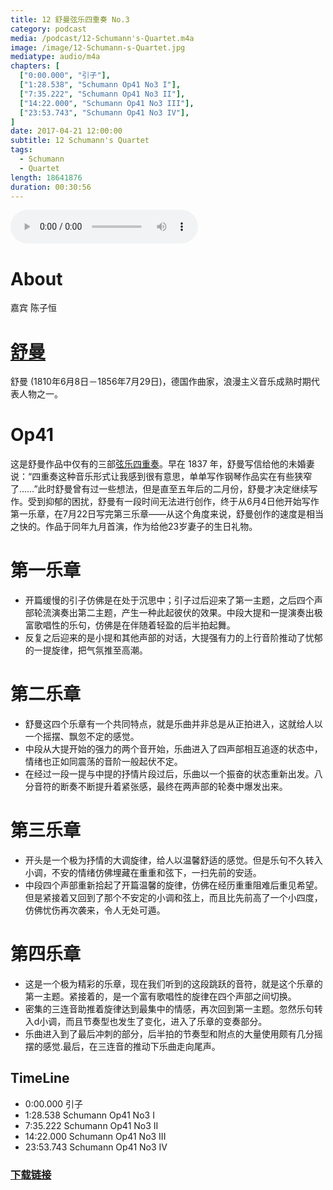 ```yaml
---
title: 12 舒曼弦乐四重奏 No.3
category: podcast
media: /podcast/12-Schumann's-Quartet.m4a
image: /image/12-Schumann-s-Quartet.jpg
mediatype: audio/m4a
chapters: [
  ["0:00.000", "引子"],
  ["1:28.538", "Schumann Op41 No3 I"],
  ["7:35.222", "Schumann Op41 No3 II"],
  ["14:22.000", "Schumann Op41 No3 III"],
  ["23:53.743", "Schumann Op41 No3 IV"],
]
date: 2017-04-21 12:00:00
subtitle: 12 Schumann's Quartet
tags:
  - Schumann
  - Quartet
length: 18641876
duration: 00:30:56
---
```


<audio src="//static.sapu.gq/podcast/12-Schumann's-Quartet.m4a" controls preload="metadata"></audio>

# About
嘉宾 陈子恒

# [舒曼](https://zh.wikipedia.org/wiki/%E7%BD%97%E4%BC%AF%E7%89%B9%C2%B7%E8%88%92%E6%9B%BC)
舒曼 (1810年6月8日－1856年7月29日)，德国作曲家，浪漫主义音乐成熟时期代表人物之一。

# Op41
这是舒曼作品中仅有的三部<a href="https://en.wikipedia.org/wiki/String_Quartets_(Schumann)">弦乐四重奏</a>。早在 1837 年，舒曼写信给他的未婚妻说：“四重奏这种音乐形式让我感到很有意思，单单写作钢琴作品实在有些狭窄了……”此时舒曼曾有过一些想法，但是直至五年后的二月份，舒曼才决定继续写作。受到抑郁的困扰，舒曼有一段时间无法进行创作，终于从6月4日他开始写作第一乐章，在7月22日写完第三乐章——从这个角度来说，舒曼创作的速度是相当之快的。作品于同年九月首演，作为给他23岁妻子的生日礼物。

<!--more-->

# 第一乐章
- 开篇缓慢的引子仿佛是在处于沉思中；引子过后迎来了第一主题，之后四个声部轮流演奏出第二主题，产生一种此起彼伏的效果。中段大提和一提演奏出极富歌唱性的乐句，仿佛是在伴随着轻盈的后半拍起舞。
- 反复之后迎来的是小提和其他声部的对话，大提强有力的上行音阶推动了忧郁的一提旋律，把气氛推至高潮。

# 第二乐章
- 舒曼这四个乐章有一个共同特点，就是乐曲并非总是从正拍进入，这就给人以一个摇摆、飘忽不定的感觉。
- 中段从大提开始的强力的两个音开始，乐曲进入了四声部相互追逐的状态中，情绪也正如同震荡的音阶一般起伏不定。
- 在经过一段一提与中提的抒情片段过后，乐曲以一个振奋的状态重新出发。八分音符的断奏不断提升着紧张感，最终在两声部的轮奏中爆发出来。

# 第三乐章
- 开头是一个极为抒情的大调旋律，给人以温馨舒适的感觉。但是乐句不久转入小调，不安的情绪仿佛埋藏在重重和弦下，一扫先前的安适。
- 中段四个声部重新拾起了开篇温馨的旋律，仿佛在经历重重阻难后重见希望。但是紧接着又回到了那个不安定的小调和弦上，而且比先前高了一个小四度，仿佛忧伤再次袭来，令人无处可遁。

# 第四乐章
- 这是一个极为精彩的乐章，现在我们听到的这段跳跃的音符，就是这个乐章的第一主题。紧接着的，是一个富有歌唱性的旋律在四个声部之间切换。
- 密集的三连音助推着旋律达到最集中的情感，再次回到第一主题。忽然乐句转入d小调，而且节奏型也发生了变化，进入了乐章的变奏部分。
- 乐曲进入到了最后冲刺的部分，后半拍的节奏型和附点的大量使用颇有几分摇摆的感觉.最后，在三连音的推动下乐曲走向尾声。

## TimeLine
- 0:00.000 引子
- 1:28.538 Schumann Op41 No3 I
- 7:35.222 Schumann Op41 No3 II
- 14:22.000 Schumann Op41 No3 III
- 23:53.743 Schumann Op41 No3 IV

### [下载链接](//static.sapu.gq/podcast/12-Schumann's-Quartet.m4a)

